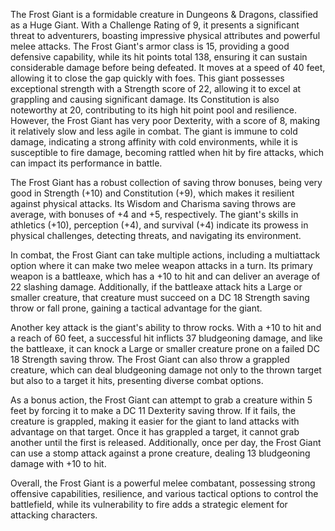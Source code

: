 The Frost Giant is a formidable creature in Dungeons & Dragons, classified as a Huge Giant. With a Challenge Rating of 9, it presents a significant threat to adventurers, boasting impressive physical attributes and powerful melee attacks. The Frost Giant's armor class is 15, providing a good defensive capability, while its hit points total 138, ensuring it can sustain considerable damage before being defeated. It moves at a speed of 40 feet, allowing it to close the gap quickly with foes. This giant possesses exceptional strength with a Strength score of 22, allowing it to excel at grappling and causing significant damage. Its Constitution is also noteworthy at 20, contributing to its high hit point pool and resilience. However, the Frost Giant has very poor Dexterity, with a score of 8, making it relatively slow and less agile in combat. The giant is immune to cold damage, indicating a strong affinity with cold environments, while it is susceptible to fire damage, becoming rattled when hit by fire attacks, which can impact its performance in battle.

The Frost Giant has a robust collection of saving throw bonuses, being very good in Strength (+10) and Constitution (+9), which makes it resilient against physical attacks. Its Wisdom and Charisma saving throws are average, with bonuses of +4 and +5, respectively. The giant's skills in athletics (+10), perception (+4), and survival (+4) indicate its prowess in physical challenges, detecting threats, and navigating its environment. 

In combat, the Frost Giant can take multiple actions, including a multiattack option where it can make two melee weapon attacks in a turn. Its primary weapon is a battleaxe, which has a +10 to hit and can deliver an average of 22 slashing damage. Additionally, if the battleaxe attack hits a Large or smaller creature, that creature must succeed on a DC 18 Strength saving throw or fall prone, gaining a tactical advantage for the giant.

Another key attack is the giant's ability to throw rocks. With a +10 to hit and a reach of 60 feet, a successful hit inflicts 37 bludgeoning damage, and like the battleaxe, it can knock a Large or smaller creature prone on a failed DC 18 Strength saving throw. The Frost Giant can also throw a grappled creature, which can deal bludgeoning damage not only to the thrown target but also to a target it hits, presenting diverse combat options.

As a bonus action, the Frost Giant can attempt to grab a creature within 5 feet by forcing it to make a DC 11 Dexterity saving throw. If it fails, the creature is grappled, making it easier for the giant to land attacks with advantage on that target. Once it has grappled a target, it cannot grab another until the first is released. Additionally, once per day, the Frost Giant can use a stomp attack against a prone creature, dealing 13 bludgeoning damage with +10 to hit.

Overall, the Frost Giant is a powerful melee combatant, possessing strong offensive capabilities, resilience, and various tactical options to control the battlefield, while its vulnerability to fire adds a strategic element for attacking characters.